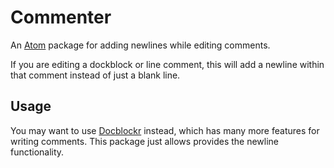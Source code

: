 # Commenter

An [Atom](http://atom.io) package for adding newlines while editing comments.

If you are editing a dockblock or line comment, this will add a newline within that comment instead of just a blank line.

## Usage

You may want to use [Docblockr](https://github.com/NikhilKalige/docblockr) instead, which has many more features for writing comments. This package just allows provides the newline functionality.
